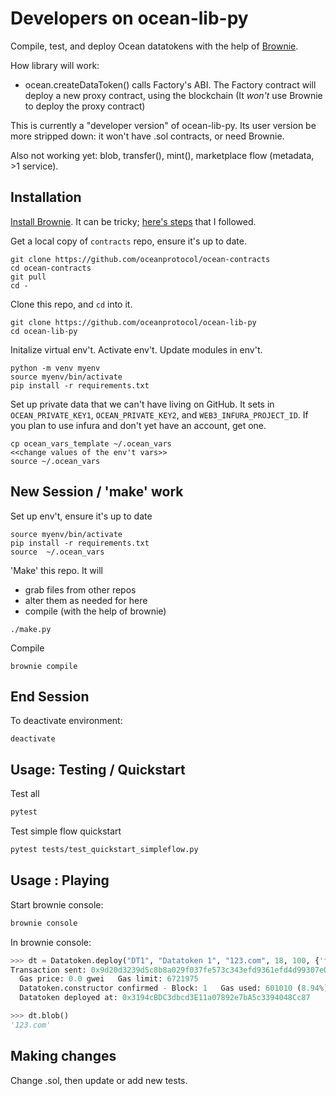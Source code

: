 # Developers on ocean-lib-py

Compile, test, and deploy Ocean datatokens with the help of [Brownie](https://eth-brownie.readthedocs.io). 

How library will work:
* ocean.createDataToken() calls Factory's ABI. The Factory contract will deploy a new proxy contract, using the blockchain (It *won't* use Brownie to deploy the proxy contract)

This is currently a "developer version" of ocean-lib-py. Its user version be more stripped down: it won't have .sol contracts, or need Brownie.

Also not working yet: blob, transfer(), mint(), marketplace flow (metadata, >1 service). 

## Installation

[Install Brownie](https://medium.com/@iamdefinitelyahuman/getting-started-with-brownie-part-1-9b2181f4cb99). It can be tricky; [here's steps](https://github.com/trentmc/brownie-instrs/blob/master/README_install.md) that I followed.

Get a local copy of `contracts` repo, ensure it's up to date.
```console
git clone https://github.com/oceanprotocol/ocean-contracts
cd ocean-contracts
git pull
cd -
```

Clone this repo, and `cd` into it.
```console
git clone https://github.com/oceanprotocol/ocean-lib-py
cd ocean-lib-py
```

Initalize virtual env't. Activate env't. Update modules in env't.
```console
python -m venv myenv
source myenv/bin/activate 
pip install -r requirements.txt 
```

Set up private data that we can't have living on GitHub. It sets in `OCEAN_PRIVATE_KEY1`, `OCEAN_PRIVATE_KEY2`, and `WEB3_INFURA_PROJECT_ID`. If you plan to use infura and don't yet have an account, get one. 
```console
cp ocean_vars_template ~/.ocean_vars
<<change values of the env't vars>>
source ~/.ocean_vars
```

## New Session / 'make' work

Set up env't, ensure it's up to date
```console
source myenv/bin/activate
pip install -r requirements.txt 
source  ~/.ocean_vars
```

'Make' this repo. It will
* grab files from other repos
* alter them as needed for here
* compile (with the help of brownie)
```console
./make.py
```

Compile
```console
brownie compile
```

## End Session
To deactivate environment:
```console
deactivate
```

## Usage: Testing / Quickstart

Test all
```bash
pytest
```

Test simple flow quickstart
```bash
pytest tests/test_quickstart_simpleflow.py 
```

## Usage : Playing


Start brownie console:
```bash
brownie console
```

In brownie console:
```python
>>> dt = Datatoken.deploy("DT1", "Datatoken 1", "123.com", 18, 100, {'from': accounts[0]})                                                                                                                 
Transaction sent: 0x9d20d3239d5c8b8a029f037fe573c343efd9361efd4d99307e0f5be7499367ab
  Gas price: 0.0 gwei   Gas limit: 6721975
  Datatoken.constructor confirmed - Block: 1   Gas used: 601010 (8.94%)
  Datatoken deployed at: 0x3194cBDC3dbcd3E11a07892e7bA5c3394048Cc87

>>> dt.blob()                                                                                                                                                                                              
'123.com'
```

## Making changes

Change .sol, then update or add new tests.


